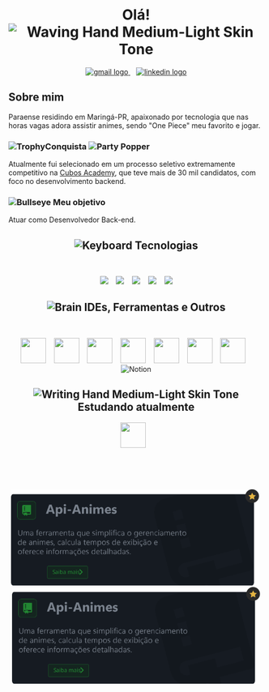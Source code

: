 
<h1 align="center">Olá!<img src="https://raw.githubusercontent.com/Tarikul-Islam-Anik/Animated-Fluent-Emojis/master/Emojis/Hand%20gestures/Waving%20Hand%20Medium-Light%20Skin%20Tone.png" alt="Waving Hand Medium-Light Skin Tone" width="40" height="40" /></h1>

<div align="center">
  <a href="mailto:cleberSanches59@gmail.com" target="_blank">
    <img src="https://github.com/Cleber-Sanches/icons-github/blob/main/email.svg" height="26" alt="gmail logo"  />
  </a> &nbsp;&nbsp;
   <a href="https://www.linkedin.com/in/cleber-sanches-024414230/" target="_blank">
    <img src="https://github.com/Cleber-Sanches/icons-github/blob/main/linkedin.svg" height="26" alt="linkedin logo"/>
  </a>
</div>

<h2> Sobre mim</h2> Paraense residindo em Maringá-PR, apaixonado por tecnologia que nas horas vagas adora assistir animes, sendo "One Piece" meu favorito e jogar.


<h3><img src="https://raw.githubusercontent.com/Tarikul-Islam-Anik/Animated-Fluent-Emojis/master/Emojis/Activities/Trophy.png" alt="Trophy" width="18.80"  align="baseline" />Conquista  <img src="https://raw.githubusercontent.com/Tarikul-Islam-Anik/Animated-Fluent-Emojis/master/Emojis/Activities/Party%20Popper.png" alt="Party Popper" width="18.80" align="baseline" /></h3>
Atualmente fui selecionado em um processo seletivo extremamente competitivo na <a href="https://cubos.academy/" target="_blank">Cubos Academy</a>, que teve mais de 30 mil candidatos, com foco no desenvolvimento backend.<h3>
 
 <img src="https://raw.githubusercontent.com/Tarikul-Islam-Anik/Animated-Fluent-Emojis/master/Emojis/Activities/Bullseye.png" alt="Bullseye" width="18.80"  align="baseline" align="center"/> Meu objetivo </h3> Atuar como Desenvolvedor Back-end.

<h2 align="center"><img src="https://raw.githubusercontent.com/Tarikul-Islam-Anik/Animated-Fluent-Emojis/master/Emojis/Objects/Keyboard.png" alt="Keyboard" width="25" height="25" align="baseline"/> Tecnologias</h2>
</br>
<p align="center">
   <img src="https://github.com/Cleber-Sanches/icons-github/blob/main/icons/css.svg" style="width: 50px;">&nbsp;&nbsp;&nbsp;
  <img src="https://github.com/Cleber-Sanches/icons-github/blob/main/icons/html.svg" style="width: 50px;">&nbsp;&nbsp;&nbsp;
 <img src="https://github.com/Cleber-Sanches/icons-github/blob/main/icons/javascript.svg" style="width: 50px;">&nbsp;&nbsp;&nbsp;
 <img src="https://github.com/Cleber-Sanches/icons-github/blob/main/icons/nodejs.svg" style="width: 50px;">&nbsp;&nbsp;&nbsp;
 <img src="https://github.com/Cleber-Sanches/icons-github/blob/main/icons/expressjs.svg" style="width: 50px;">
</p>

<h2 align="center"><img src="https://raw.githubusercontent.com/Tarikul-Islam-Anik/Animated-Fluent-Emojis/master/Emojis/Hand%20gestures/Brain.png" alt="Brain" width="25" height="25" align="baseline"  /> IDEs, Ferramentas e Outros</h2>
</br>
<p align="center">
  <img src="https://github.com/Cleber-Sanches/icons-github/blob/main/icons/git.svg" style="width: 50px; height: 50px;">&nbsp;&nbsp;&nbsp;
  <img src="https://github.com/Cleber-Sanches/icons-github/blob/main/icons/vscode.svg" style="width: 50px; height: 50px;">&nbsp;&nbsp;&nbsp;
  <img src="https://github.com/Cleber-Sanches/icons-github/blob/main/icons/github.svg" style="width: 50px; height: 50px;">&nbsp;&nbsp;&nbsp;
  <img src="https://github.com/Cleber-Sanches/icons-github/blob/main/icons/insomnia.svg" style="width: 50px; height: 50px;">&nbsp;&nbsp;&nbsp;
  <img src="https://github.com/Cleber-Sanches/icons-github/blob/main/icons/illustrator.svg" style="width: 50px; height: 50px;">&nbsp;&nbsp;&nbsp;
  <img src="https://github.com/Cleber-Sanches/icons-github/blob/main/icons/ps.svg" style="width: 50px; height: 50px;">&nbsp;&nbsp;&nbsp;
  <img src="https://github.com/Cleber-Sanches/icons-github/blob/main/icons/discord.svg" style="width: 50px; height: 50px;">&nbsp;&nbsp;&nbsp;
  <img src="https://github.com/Cleber-Sanches/icons-github/blob/main/icons/notion.svg" alt="Notion" style="width: 50px; height: 50px;">
</p>

<h2 align="center"><img src="https://raw.githubusercontent.com/Tarikul-Islam-Anik/Animated-Fluent-Emojis/master/Emojis/Hand%20gestures/Writing%20Hand%20Medium-Light%20Skin%20Tone.png" alt="Writing Hand Medium-Light Skin Tone" width="25" height="25" /> Estudando atualmente</h2>
<p align="center">
  <img src="https://github.com/Cleber-Sanches/icons-github/blob/main/icons/postgresql.svg" style="width: 50px; height: 50px;">&nbsp;&nbsp;&nbsp;
</p>

</br>
</br>
</br>
<p align="center">
 <img src="https://github.com/Cleber-Sanches/Cleber-Sanches/blob/main/card%20projeto.svg" style="width: 490px;">&nbsp;<img src="https://github.com/Cleber-Sanches/Cleber-Sanches/blob/main/card%20projeto.svg" style="width: 490px;">
</p>

